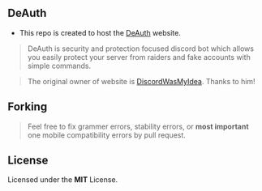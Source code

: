 ## DeAuth

* This repo is created to host the [DeAuth](https://arsh-3.github.io/deauth) website.

> DeAuth is security and protection focused discord bot which allows you easily protect your server from raiders and fake accounts with simple commands.

> The original owner of website is [DiscordWasMyIdea](https://github.com/DiscordWasMyIdea/Discord-bot-website-template). Thanks to him!

## Forking

> Feel free to fix grammer errors, stability errors, or **most important** one
> mobile compatibility errors by pull request.

## License

Licensed under the **MIT** License.
